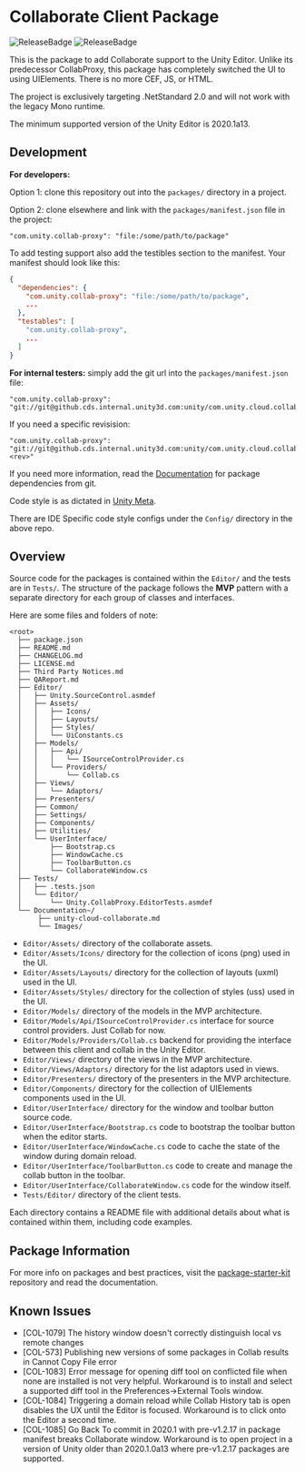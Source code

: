 # Collaborate Client Package
![ReleaseBadge](https://badges.cds.internal.unity3d.com/packages/com.unity.collab-proxy/release-badge.svg) ![ReleaseBadge](https://badges.cds.internal.unity3d.com/packages/com.unity.collab-proxy/candidates-badge.svg)

This is the package to add Collaborate support to the Unity Editor. Unlike its predecessor CollabProxy, this package has completely switched
the UI to using UIElements. There is no more CEF, JS, or HTML.

The project is exclusively targeting .NetStandard 2.0 and will not work with the legacy Mono runtime.

The minimum supported version of the Unity Editor is 2020.1a13.

## Development
**For developers:**

Option 1: clone this repository out into the `packages/` directory in a project.

Option 2: clone elsewhere and link with the `packages/manifest.json` file in the project:
```
"com.unity.collab-proxy": "file:/some/path/to/package"
```
To add testing support also add the testibles section to the manifest. Your manifest should look like this:
```json
{
  "dependencies": {
    "com.unity.collab-proxy": "file:/some/path/to/package",
    ...
  },
  "testables": [
    "com.unity.collab-proxy",
    ...
  ]
}
```

**For internal testers:** simply add the git url into the `packages/manifest.json` file:
```
"com.unity.collab-proxy": "git://git@github.cds.internal.unity3d.com:unity/com.unity.cloud.collaborate.git"
```
If you need a specific revisision:
```
"com.unity.collab-proxy": "git://git@github.cds.internal.unity3d.com:unity/com.unity.cloud.collaborate.git#<rev>"
```

If you need more information, read the [Documentation](https://docs.unity3d.com/Manual/upm-dependencies.html#Git) for package dependencies
from git.

Code style is as dictated in [Unity Meta](https://github.cds.internal.unity3d.com/unity/unity-meta).

There are IDE Specific code style configs under the `Config/` directory in the above repo.

## Overview

Source code for the packages is contained within the `Editor/`
and the tests are in `Tests/`. The structure of the package follows the **MVP** pattern with a separate directory for each group of classes
and interfaces.

Here are some files and folders of note:
```none
<root>
  ├── package.json
  ├── README.md
  ├── CHANGELOG.md
  ├── LICENSE.md
  ├── Third Party Notices.md
  ├── QAReport.md
  ├── Editor/
  │   ├── Unity.SourceControl.asmdef
  │   ├── Assets/
  │   │   ├── Icons/
  │   │   ├── Layouts/
  │   │   ├── Styles/
  │   │   └── UiConstants.cs
  │   ├── Models/
  │   │   ├── Api/
  │   │   │   └── ISourceControlProvider.cs
  │   │   └── Providers/
  │   │       └── Collab.cs
  │   ├── Views/
  │   │   └── Adaptors/
  │   ├── Presenters/
  │   ├── Common/
  │   ├── Settings/
  │   ├── Components/
  │   ├── Utilities/
  │   └── UserInterface/
  │       ├── Bootstrap.cs
  │       ├── WindowCache.cs
  │       ├── ToolbarButton.cs
  │       └── CollaborateWindow.cs
  ├── Tests/
  │   ├── .tests.json
  │   └── Editor/
  │       └── Unity.CollabProxy.EditorTests.asmdef
  └── Documentation~/
       ├── unity-cloud-collaborate.md
       └── Images/
```

- `Editor/Assets/` directory of the collaborate assets.
- `Editor/Assets/Icons/` directory for the collection of icons (png) used in the UI.
- `Editor/Assets/Layouts/` directory for the collection of layouts (uxml) used in the UI.
- `Editor/Assets/Styles/` directory for the collection of styles (uss) used in the UI.
- `Editor/Models/` directory of the models in the MVP architecture.
- `Editor/Models/Api/ISourceControlProvider.cs` interface for source control providers. Just Collab for now.
- `Editor/Models/Providers/Collab.cs` backend for providing the interface between this client and collab in the Unity Editor.
- `Editor/Views/` directory of the views in the MVP architecture.
- `Editor/Views/Adaptors/` directory for the list adaptors used in views.
- `Editor/Presenters/` directory of the presenters in the MVP architecture.
- `Editor/Components/` directory for the collection of UIElements components used in the UI.
- `Editor/UserInterface/` directory for the window and toolbar button source code.
- `Editor/UserInterface/Bootstrap.cs` code to bootstrap the toolbar button when the editor starts.
- `Editor/UserInterface/WindowCache.cs` code to cache the state of the window during domain reload.
- `Editor/UserInterface/ToolbarButton.cs` code to create and manage the collab button in the toolbar.
- `Editor/UserInterface/CollaborateWindow.cs` code for the window itself.
- `Tests/Editor/` directory of the client tests.

Each directory contains a README file with additional details about what is contained within them, including code examples.

## Package Information

For more info on packages and best practices, visit
the [package-starter-kit](https://github.cds.internal.unity3d.com/unity/com.unity.package-starter-kit) repository and read the
documentation.

## Known Issues

* [COL-1079] The history window doesn't correctly distinguish local vs remote changes
* [COL-573] Publishing new versions of some packages in Collab results in Cannot Copy File error
* [COL-1083] Error message for opening diff tool on conflicted file when none are installed is not very helpful. Workaround is to install
  and select a supported diff tool in the Preferences->External Tools window.
* [COL-1084] Triggering a domain reload while Collab History tab is open disables the UX until the Editor is focused. Workaround is to click
  onto the Editor a second time.
* [COL-1085] Go Back To commit in 2020.1 with pre-v1.2.17 in package manifest breaks Collaborate window. Workaround is to open project in a
  version of Unity older than 2020.1.0a13 where pre-v1.2.17 packages are supported.
